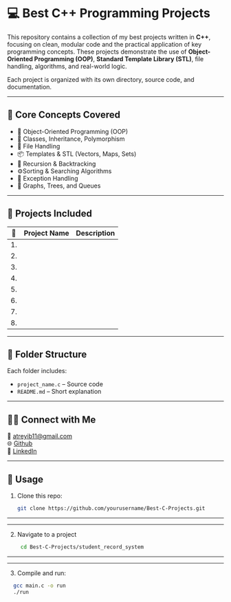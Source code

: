 # 💻 Best C++ Programming Projects

This repository contains a collection of my best projects written in **C++**, focusing on clean, modular code and the practical application of key programming concepts. These projects demonstrate the use of **Object-Oriented Programming (OOP)**, **Standard Template Library (STL)**, file handling, algorithms, and real-world logic.

Each project is organized with its own directory, source code, and documentation.

---

## 🧠 Core Concepts Covered

- 🧱 Object-Oriented Programming (OOP)  
- 🧬 Classes, Inheritance, Polymorphism   
- 📁 File Handling   
- 📦 Templates & STL (Vectors, Maps, Sets)   
- 🔁 Recursion & Backtracking   
- ⚙️Sorting & Searching Algorithms   
- 🚨 Exception Handling   
- 🌳 Graphs, Trees, and Queues   

---

## 📂 Projects Included

| 🔢 | Project Name | Description |
|----|--------------|-------------|
| 1. |  |  |
| 2. |  |  |
| 3. |  |  |
| 4. |  |  |
| 5. |  |  |
| 6. |  |  |
| 7. |  |  |
| 8. |  |  |

---

## 📁 Folder Structure

Each folder includes:
- `project_name.c` – Source code  
- `README.md` – Short explanation  
 

---
## 🙋‍♀️ Connect with Me

📧 [atreyib11@gmail.com](mailto:atreyib11@gmail.com)  
🌐 [Github](https://github.com/atreyi-biswas)  
🔗 [LinkedIn](https://www.linkedin.com/in/atreyi-biswas-02669a309/)

---

## 🎯 Usage

1. Clone this repo:
   ```bash
   git clone https://github.com/yourusername/Best-C-Projects.git
---
---
2. Navigate to a project
   ```bash
    cd Best-C-Projects/student_record_system
---
---
3. Compile and run:
  ```bash
    gcc main.c -o run
    ./run



